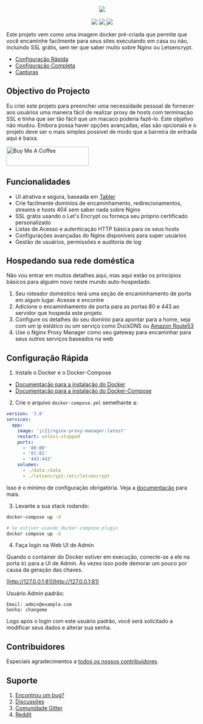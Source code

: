 <p align="center">
	<img src="https://nginxproxymanager.com/github.png">
	<br><br>
	<img src="https://img.shields.io/badge/version-2.10.4-green.svg?style=for-the-badge">
	<a href="https://hub.docker.com/repository/docker/jc21/nginx-proxy-manager">
		<img src="https://img.shields.io/docker/stars/jc21/nginx-proxy-manager.svg?style=for-the-badge">
	</a>
	<a href="https://hub.docker.com/repository/docker/jc21/nginx-proxy-manager">
		<img src="https://img.shields.io/docker/pulls/jc21/nginx-proxy-manager.svg?style=for-the-badge">
	</a>
</p>

Este projeto vem como uma imagem docker pré-criada que permite que você encaminhe facilmente para seus sites
executando em casa ou não, incluindo SSL grátis, sem ter que saber muito sobre Nginx ou Letsencrypt.

- [Configuração Rápida](#configuracao-rapida)
- [Configuração Completa](https://nginxproxymanager.com/pt/inicio)
- [Capturas](https://nginxproxymanager.com/pt/capturas)

## Objectivo do Projecto

Eu criei este projeto para preencher uma necessidade pessoal de fornecer aos usuários uma maneira fácil de realizar
proxy de hosts com terminação SSL e tinha que ser tão fácil que um macaco poderia fazê-lo. Este objetivo não mudou.
Embora possa haver opções avançadas, elas são opcionais e o projeto deve ser o mais simples possível
de modo que a barreira de entrada aqui é baixa.

<a href="https://www.buymeacoffee.com/jc21" target="_blank"><img src="http://public.jc21.com/github/by-me-a-coffee.png" alt="Buy Me A Coffee" style="height: 51px !important;width: 217px !important;" ></a>


## Funcionalidades

- UI atrativa e segura, baseada em [Tabler](https://tabler.github.io/)
- Crie facilmente domínios de encaminhamento, redirecionamentos, streams e hosts 404 sem saber nada sobre Nginx
- SSL grátis usando o Let's Encrypt ou forneça seu próprio certificado personalizado
- Listas de Acesso e autenticação HTTP básica para os seus hosts
- Configurações avançadas do Nginx disponíveis para super usuários
- Gestão de usuários, permissões e auditoria de log


## Hospedando sua rede doméstica

Não vou entrar em muitos detalhes aqui, mas aqui estão os princípios básicos para alguém novo neste mundo auto-hospedado.

1. Seu roteador doméstico terá uma seção de encaminhamento de porta em algum lugar. Acesse e encontre
2. Adicione o encaminhamento de porta para as portas 80 e 443 ao servidor que hospeda este projeto
3. Configure os detalhes do seu domínio para apontar para a home, seja com um ip estático ou um serviço como DuckDNS ou [Amazon Route53](https://github.com/jc21/route53-ddns)
4. Use o Nginx Proxy Manager como seu gateway para encaminhar para seus outros serviços baseados na web


## Configuração Rápida

1. Instale o Docker e o Docker-Compose

- [Documentação para a instalação do Docker](https://docs.docker.com/install/)
- [Documentação para a instalação do Docker-Compose](https://docs.docker.com/compose/install/)

2. Crie o arquivo `docker-compose.yml` semelhante a:

```yml
version: '3.8'
services:
  app:
    image: 'jc21/nginx-proxy-manager:latest'
    restart: unless-stopped
    ports:
      - '80:80'
      - '81:81'
      - '443:443'
    volumes:
      - ./data:/data
      - ./letsencrypt:/etc/letsencrypt
```

Isso é o mínimo de configuração obrigatória. Veja a [documentação](https://nginxproxymanager.com/pt/inicio/) para mais.

3. Levante a sua stack rodando:

```bash
docker-compose up -d

# Se estiver usando docker-compose-plugin
docker compose up -d

```

4. Faça login na Web UI de Admin

Quando o container do Docker estiver em execução, conecte-se a ele na porta `81` para a UI de Admin.
Às vezes isso pode demorar um pouco por causa da geração das chaves.

[http://127.0.0.1:81](http://127.0.0.1:81)

Usuário Admin padrão:
```
Email: admin@example.com
Senha: changeme
```

Logo após o login com este usuário padrão, você será solicitado a modificar seus dados e alterar sua senha.


## Contribuidores

Especiais agradecimentos a [todos os nossos contribuidores](https://github.com/NginxProxyManager/nginx-proxy-manager/graphs/contributors).


## Suporte

1. [Encontrou um bug?](https://github.com/NginxProxyManager/nginx-proxy-manager/issues)
2. [Discussões](https://github.com/NginxProxyManager/nginx-proxy-manager/discussions)
3. [Comunidade Gitter](https://gitter.im/nginx-proxy-manager/community)
4. [Reddit](https://reddit.com/r/nginxproxymanager)
